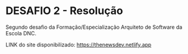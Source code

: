 # DESAFIO 2 - Resolução
Segundo desafio da Formação/Especialização Arquiteto de Software da Escola DNC.

LINK do site disponibilizado: https://thenewsdev.netlify.app

